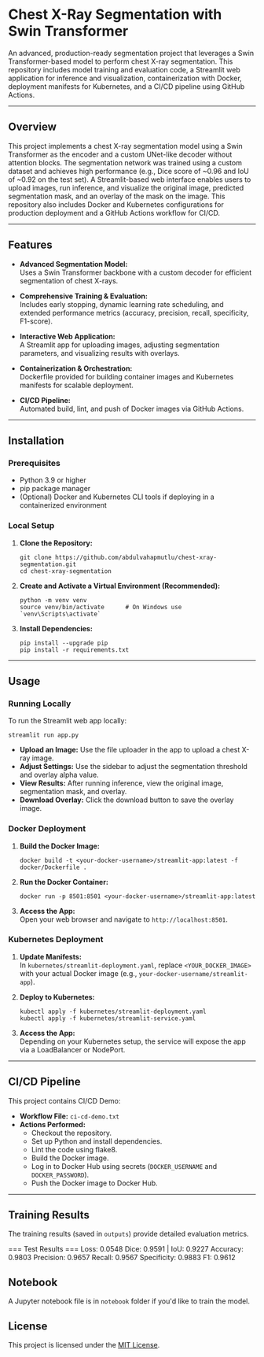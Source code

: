 # Chest X-Ray Segmentation with Swin Transformer

An advanced, production-ready segmentation project that leverages a Swin Transformer-based model to perform chest X-ray segmentation. This repository includes model training and evaluation code, a Streamlit web application for inference and visualization, containerization with Docker, deployment manifests for Kubernetes, and a CI/CD pipeline using GitHub Actions.

---

## Overview

This project implements a chest X-ray segmentation model using a Swin Transformer as the encoder and a custom UNet-like decoder without attention blocks. The segmentation network was trained using a custom dataset and achieves high performance (e.g., Dice score of ~0.96 and IoU of ~0.92 on the test set). A Streamlit-based web interface enables users to upload images, run inference, and visualize the original image, predicted segmentation mask, and an overlay of the mask on the image. This repository also includes Docker and Kubernetes configurations for production deployment and a GitHub Actions workflow for CI/CD.

---

## Features

- **Advanced Segmentation Model:**  
  Uses a Swin Transformer backbone with a custom decoder for efficient segmentation of chest X-rays.
  
- **Comprehensive Training & Evaluation:**  
  Includes early stopping, dynamic learning rate scheduling, and extended performance metrics (accuracy, precision, recall, specificity, F1-score).

- **Interactive Web Application:**  
  A Streamlit app for uploading images, adjusting segmentation parameters, and visualizing results with overlays.

- **Containerization & Orchestration:**  
  Dockerfile provided for building container images and Kubernetes manifests for scalable deployment.

- **CI/CD Pipeline:**  
  Automated build, lint, and push of Docker images via GitHub Actions.

---

## Installation

### Prerequisites

- Python 3.9 or higher
- pip package manager
- (Optional) Docker and Kubernetes CLI tools if deploying in a containerized environment

### Local Setup

1. **Clone the Repository:**

   ```
   git clone https://github.com/abdulvahapmutlu/chest-xray-segmentation.git
   cd chest-xray-segmentation
   ```

2. **Create and Activate a Virtual Environment (Recommended):**

   ```
   python -m venv venv
   source venv/bin/activate      # On Windows use `venv\Scripts\activate`
   ```

3. **Install Dependencies:**

   ```
   pip install --upgrade pip
   pip install -r requirements.txt
   ```

---

## Usage

### Running Locally

To run the Streamlit web app locally:

```
streamlit run app.py
```

- **Upload an Image:** Use the file uploader in the app to upload a chest X-ray image.
- **Adjust Settings:** Use the sidebar to adjust the segmentation threshold and overlay alpha value.
- **View Results:** After running inference, view the original image, segmentation mask, and overlay.
- **Download Overlay:** Click the download button to save the overlay image.

### Docker Deployment

1. **Build the Docker Image:**

   ```
   docker build -t <your-docker-username>/streamlit-app:latest -f docker/Dockerfile .
   ```

2. **Run the Docker Container:**

   ```
   docker run -p 8501:8501 <your-docker-username>/streamlit-app:latest
   ```

3. **Access the App:**  
   Open your web browser and navigate to `http://localhost:8501`.

### Kubernetes Deployment

1. **Update Manifests:**  
   In `kubernetes/streamlit-deployment.yaml`, replace `<YOUR_DOCKER_IMAGE>` with your actual Docker image (e.g., `your-docker-username/streamlit-app`).

2. **Deploy to Kubernetes:**

   ```
   kubectl apply -f kubernetes/streamlit-deployment.yaml
   kubectl apply -f kubernetes/streamlit-service.yaml
   ```

3. **Access the App:**  
   Depending on your Kubernetes setup, the service will expose the app via a LoadBalancer or NodePort.

---

## CI/CD Pipeline

This project contains CI/CD Demo:

- **Workflow File:** `ci-cd-demo.txt`
- **Actions Performed:**
  - Checkout the repository.
  - Set up Python and install dependencies.
  - Lint the code using flake8.
  - Build the Docker image.
  - Log in to Docker Hub using secrets (`DOCKER_USERNAME` and `DOCKER_PASSWORD`).
  - Push the Docker image to Docker Hub.

---

## Training Results

The training results (saved in `outputs`) provide detailed evaluation metrics.

=== Test Results ===
Loss: 0.0548
Dice: 0.9591 | IoU: 0.9227
Accuracy: 0.9803
Precision: 0.9657
Recall: 0.9567
Specificity: 0.9883
F1: 0.9612

## Notebook

A Jupyter notebook file is in `notebook` folder if you'd like to train the model. 


## License

This project is licensed under the [MIT License](LICENSE).
